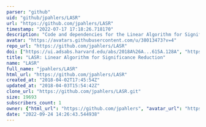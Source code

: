 ```yaml
---
parser: "github"
uid: "github/jpahlers/LASR"
url: "https://github.com/jpahlers/LASR"
timestamp: "2022-07-17 17:18:26.718170"
description: "Code and dependencies for the Linear Algorithm for Significance Reduction, developed by various members of the University of Idaho's Department of Physics."
avatar: "https://avatars.githubusercontent.com/u/38013473?v=4"
repo_url: "https://github.com/jpahlers/LASR"
doi: ["https://ui.adsabs.harvard.edu/abs/2018A%26A...615A.128A", "https://ui.adsabs.harvard.edu/abs/2018ascl.soft06021A/abstract"]
title: "LASR: Linear Algorithm for Significance Reduction"
name: "LASR"
full_name: "jpahlers/LASR"
html_url: "https://github.com/jpahlers/LASR"
created_at: "2018-04-02T17:45:54Z"
updated_at: "2018-04-03T15:54:42Z"
clone_url: "https://github.com/jpahlers/LASR.git"
size: 19693
subscribers_count: 1
owner: {"html_url": "https://github.com/jpahlers", "avatar_url": "https://avatars.githubusercontent.com/u/38013473?v=4", "login": "jpahlers", "type": "User"}
date: "2022-09-24 14:26:43.544938"
---
```

